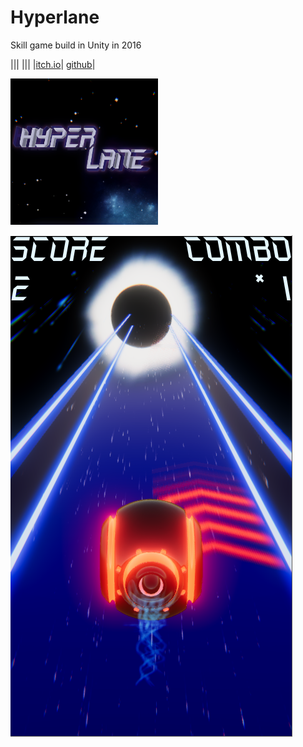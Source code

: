 # Hyperlane

Skill game build in Unity in 2016

|||
|||
|[itch.io](https://m6freeman.itch.io/hyperlane)| [github](https://github.com/m6freeman/Hyperlane)|

![logo](./Assets/Sprites/gameLogo.png)

![screenshot](./screenshot.png)

